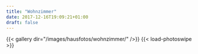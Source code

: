 ```yaml
---
title: "Wohnzimmer"
date: 2017-12-16T19:09:21+01:00
draft: false
---
```


{{< gallery dir="/images/hausfotos/wohnzimmer/" />}} {{< load-photoswipe >}}